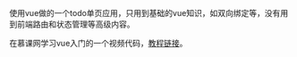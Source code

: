 使用vue做的一个todo单页应用，只用到基础的vue知识，如双向绑定等，没有用到前端路由和状态管理等高级内容。

在慕课网学习vue入门的一个视频代码，[教程链接](url("https://www.imooc.com/video/16405"))。